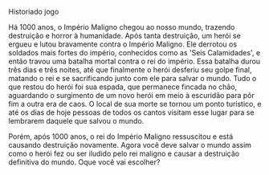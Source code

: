 Historiado jogo

Há 1000 anos, o Império Maligno chegou ao nosso mundo, trazendo destruição e horror à humanidade.
Após tanta destruição, um herói se ergueu e lutou bravamente contra o Império Maligno. Ele derrotou os soldados mais fortes do império, conhecidos como as 'Seis Calamidades', e então travou uma batalha mortal contra o rei do império.
Essa batalha durou três dias e três noites, até que finalmente o herói desferiu seu golpe final, matando o rei e se sacrificando junto com ele para salvar o mundo.
Tudo o que restou do herói foi sua espada, que permanece fincada no chão, aguardando o surgimento de um novo herói em meio à escuridão para pôr fim a outra era de caos.
O local de sua morte se tornou um ponto turístico, e até os dias de hoje pessoas de todos os cantos visitam esse lugar para se lembrarem daquele que salvou o mundo.

Porém, após 1000 anos, o rei do Império Maligno ressuscitou e está causando destruição novamente.
Agora você deve salvar o mundo assim como o herói fez ou ser iludido pelo rei maligno e causar a destruição definitiva do mundo.
Oque você vai escolher?
